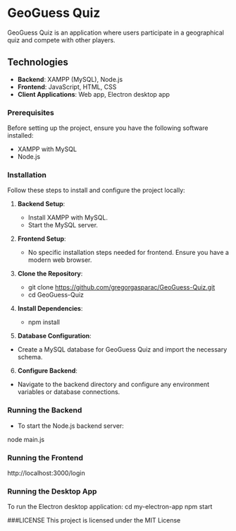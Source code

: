 # GeoGuess Quiz

GeoGuess Quiz is an application where users participate in a geographical quiz and compete with other players.

## Technologies

- **Backend**: XAMPP (MySQL), Node.js
- **Frontend**: JavaScript, HTML, CSS
- **Client Applications**: Web app, Electron desktop app

### Prerequisites

Before setting up the project, ensure you have the following software installed:

- XAMPP with MySQL
- Node.js

### Installation

Follow these steps to install and configure the project locally:

1. **Backend Setup**:
   - Install XAMPP with MySQL.
   - Start the MySQL server.

2. **Frontend Setup**:
   - No specific installation steps needed for frontend. Ensure you have a modern web browser.

3. **Clone the Repository**:
   - git clone https://github.com/gregorgasparac/GeoGuess-Quiz.git
   - cd GeoGuess-Quiz
     
4. **Install Dependencies**:
   - npm install
     
5. **Database Configuration**:
- Create a MySQL database for GeoGuess Quiz and import the necessary schema.

6. **Configure Backend**:
- Navigate to the backend directory and configure any environment variables or database connections.

### Running the Backend

- To start the Node.js backend server:

node main.js

### Running the Frontend

http://localhost:3000/login

### Running the Desktop App

To run the Electron desktop application:
cd my-electron-app
npm start

###LICENSE
This project is licensed under the MIT License



